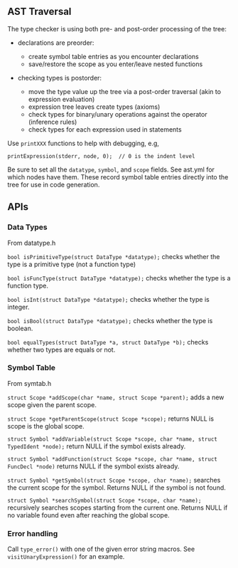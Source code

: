 ## AST Traversal

The type checker is using both pre- and post-order processing of the tree:

- declarations are preorder:

  - create symbol table entries as you encounter declarations
  - save/restore the scope as you enter/leave nested functions

- checking types is postorder:

    - move the type value up the tree via a post-order traversal (akin to expression evaluation)
    - expression tree leaves create types (axioms)
    - check types for binary/unary operations against the operator (inference rules)
    - check types for each expression used in statements

Use `printXXX` functions to help with debugging, e.g,

    printExpression(stderr, node, 0);  // 0 is the indent level

Be sure to set all the `datatype`, `symbol`, and `scope` fields.  See
ast.yml for which nodes have them.  These record symbol table entries
directly into the tree for use in code generation.

## APIs

### Data Types

From datatype.h

`bool isPrimitiveType(struct DataType *datatype);` checks whether the type is a primitive type (not a function type)

`bool isFuncType(struct DataType *datatype);` checks whether the type is a function type.

`bool isInt(struct DataType *datatype);` checks whether the type is integer.

`bool isBool(struct DataType *datatype);` checks whether the type is boolean.

`bool equalTypes(struct DataType *a, struct DataType *b);` checks whether two types are equals or not.


### Symbol Table

From symtab.h

`struct Scope *addScope(char *name, struct Scope *parent);` adds a new scope given the parent scope.

`struct Scope *getParentScope(struct Scope *scope);`  returns NULL is scope is the global scope.

`struct Symbol *addVariable(struct Scope *scope, char *name, struct TypedIdent *node);`  return NULL if the symbol exists already.

`struct Symbol *addFunction(struct Scope *scope, char *name, struct FuncDecl *node)`  returns NULL if the symbol exists already.

`struct Symbol *getSymbol(struct Scope *scope, char *name);` searches
the current scope for the symbol.  Returns NULL if the symbol is not
found.


`struct Symbol *searchSymbol(struct Scope *scope, char *name);`
recursively searches scopes starting from the current one.  Returns
NULL if no variable found even after reaching the global scope.

### Error handling

Call `type_error()` with one of the given error string macros.  See `visitUnaryExpression()` for an example.
